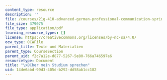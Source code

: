 ```yaml
---
content_type: resource
description: ''
file: /courses/21g-410-advanced-german-professional-communication-spring-2017/14de6abd99d3405db292dd58ab1cc182_21G_410s17_W05_M11.pdf
file_size: 379075
file_type: application/pdf
learning_resource_types: []
license: https://creativecommons.org/licenses/by-nc-sa/4.0/
ocw_type: OCWFile
parent_title: Texte und Materialien
parent_type: CourseSection
parent_uid: f2c7a12e-d877-5267-5e80-766a746597a6
resourcetype: Document
title: "\xDCber mein Studium sprechen"
uid: 14de6abd-99d3-405d-b292-dd58ab1cc182
---
```

